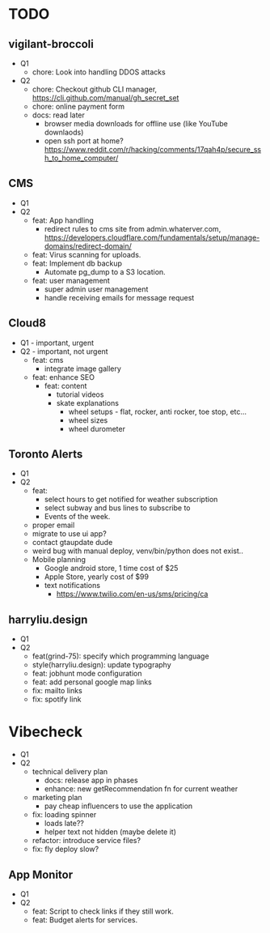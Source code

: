 # TODO

## vigilant-broccoli

- Q1
  - chore: Look into handling DDOS attacks
- Q2
  - chore: Checkout github CLI manager, https://cli.github.com/manual/gh_secret_set
  - chore: online payment form
  - docs: read later
    - browser media downloads for offline use (like YouTube downlaods)
    - open ssh port at home? https://www.reddit.com/r/hacking/comments/17qah4p/secure_ssh_to_home_computer/

## CMS

- Q1
- Q2
  - feat: App handling
    - redirect rules to cms site from admin.whaterver.com, https://developers.cloudflare.com/fundamentals/setup/manage-domains/redirect-domain/
  - feat: Virus scanning for uploads.
  - feat: Implement db backup
    - Automate pg_dump to a S3 location.
  - feat: user management
    - super admin user management
    - handle receiving emails for message request

## Cloud8

- Q1 - important, urgent
- Q2 - important, not urgent
  - feat: cms
    - integrate image gallery
  - feat: enhance SEO
    - feat: content
      - tutorial videos
      - skate explanations
        - wheel setups - flat, rocker, anti rocker, toe stop, etc...
        - wheel sizes
        - wheel durometer

## Toronto Alerts

- Q1
- Q2
  - feat:
    - select hours to get notified for weather subscription
    - select subway and bus lines to subscribe to
    - Events of the week.
  - proper email
  - migrate to use ui app?
  - contact gtaupdate dude
  - weird bug with manual deploy, venv/bin/python does not exist..
  - Mobile planning
    - Google android store, 1 time cost of $25
    - Apple Store, yearly cost of $99
    - text notifications
      - https://www.twilio.com/en-us/sms/pricing/ca

## harryliu.design

- Q1
- Q2
  - feat(grind-75): specify which programming language
  - style(harryliu.design): update typography
  - feat: jobhunt mode configuration
  - feat: add personal google map links
  - fix: mailto links
  - fix: spotify link

# Vibecheck

- Q1
- Q2
  - technical delivery plan
    - docs: release app in phases
    - enhance: new getRecommendation fn for current weather
  - marketing plan
    - pay cheap influencers to use the application
  - fix: loading spinner
    - loads late??
    - helper text not hidden (maybe delete it)
  - refactor: introduce service files?
  - fix: fly deploy slow?

## App Monitor

- Q1
- Q2
  - feat: Script to check links if they still work.
  - feat: Budget alerts for services.
